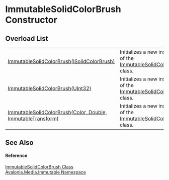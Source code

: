 # ImmutableSolidColorBrush Constructor


## Overload List
<table>
<tr>
<td><a href="M_Avalonia_Media_Immutable_ImmutableSolidColorBrush__ctor_1">ImmutableSolidColorBrush(ISolidColorBrush)</a></td>
<td>Initializes a new instance of the <a href="T_Avalonia_Media_Immutable_ImmutableSolidColorBrush">ImmutableSolidColorBrush</a> class.</td>
</tr>
<tr>
<td><a href="M_Avalonia_Media_Immutable_ImmutableSolidColorBrush__ctor_2">ImmutableSolidColorBrush(UInt32)</a></td>
<td>Initializes a new instance of the <a href="T_Avalonia_Media_Immutable_ImmutableSolidColorBrush">ImmutableSolidColorBrush</a> class.</td>
</tr>
<tr>
<td><a href="M_Avalonia_Media_Immutable_ImmutableSolidColorBrush__ctor">ImmutableSolidColorBrush(Color, Double, ImmutableTransform)</a></td>
<td>Initializes a new instance of the <a href="T_Avalonia_Media_Immutable_ImmutableSolidColorBrush">ImmutableSolidColorBrush</a> class.</td>
</tr>
</table>

## See Also


#### Reference
<a href="T_Avalonia_Media_Immutable_ImmutableSolidColorBrush">ImmutableSolidColorBrush Class</a>  
<a href="N_Avalonia_Media_Immutable">Avalonia.Media.Immutable Namespace</a>  
